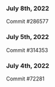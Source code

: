 ### July 8th, 2022

Commit #286577

### July 5th, 2022

Commit #314353


### July 4th, 2022

Commit #72281
